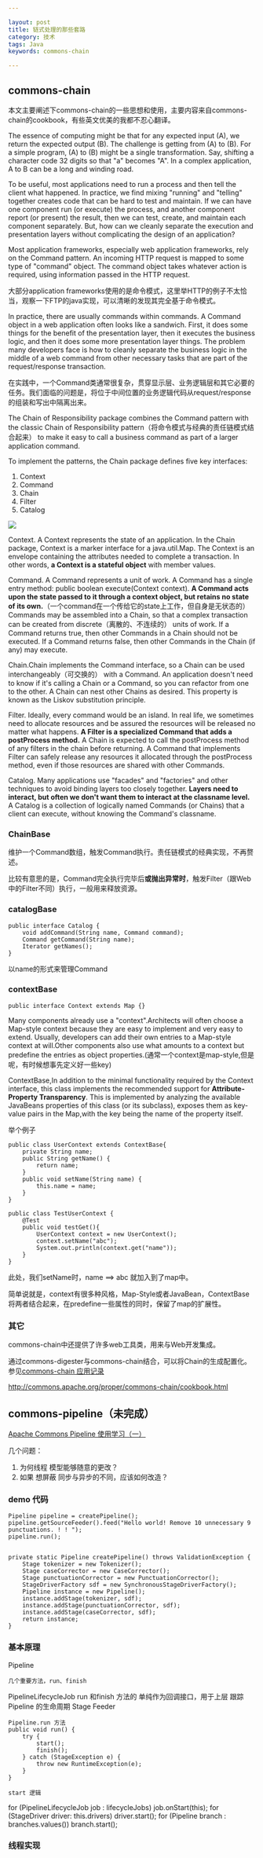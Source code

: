 ```yaml
---

layout: post
title: 链式处理的那些套路
category: 技术
tags: Java
keywords: commons-chain

---
```


## commons-chain

本文主要阐述下commons-chain的一些思想和使用，主要内容来自commons-chain的cookbook，有些英文优美的我都不忍心翻译。

The essence of computing might be that for any expected input (A), we return the expected output (B). The challenge is getting from (A) to (B). For a simple program, (A) to (B) might be a single transformation. Say, shifting a character code 32 digits so that "a" becomes "A". In a complex application, A to B can be a long and winding road.

To be useful, most applications need to run a process and then tell the client what happened. In practice, we find mixing "running" and "telling" together creates code that can be hard to test and maintain. If we can have one component run (or execute) the process, and another component report (or present) the result, then we can test, create, and maintain each component separately. But, how can we cleanly separate the execution and presentation layers without complicating the design of an application?

Most application frameworks, especially web application frameworks, rely on the Command pattern. An incoming HTTP request is mapped to some type of "command" object. The command object takes whatever action is required, using information passed in the HTTP request.

大部分application frameworks使用的是命令模式，这里举HTTP的例子不太恰当，观察一下FTP的java实现，可以清晰的发现其完全基于命令模式。

In practice, there are usually commands within commands. A Command object in a web application often looks like a sandwich. First, it does some things for the benefit of the presentation layer, then it executes the business logic, and then it does some more presentation layer things. The problem many developers face is how to cleanly separate the business logic in the middle of a web command from other necessary tasks that are part of the request/response transaction.

在实践中，一个Command类通常很复杂，贯穿显示层、业务逻辑层和其它必要的任务。我们面临的问题是，将位于中间位置的业务逻辑代码从request/response的组装和写出中隔离出来。

The Chain of Responsibility package combines the Command pattern with the classic Chain of Responsibility pattern（将命令模式与经典的责任链模式结合起来） to make it easy to call a business command as part of a larger application command.

To implement the patterns, the Chain package defines five key interfaces:

1. Context
2. Command
3. Chain
4. Filter
5. Catalog


![](/public/upload/java/commons_chain_object.png)

Context. A Context represents the state of an application. In the Chain package, Context is a marker interface for a java.util.Map. The Context is an envelope containing the attributes needed to complete a transaction. In other words, **a Context is a stateful object** with member values.

Command. A Command represents a unit of work. A Command has a single entry method: public boolean execute(Context context). **A Command acts upon the state passed to it through a context object, but retains no state of its own.**（一个command在一个传给它的state上工作，但自身是无状态的） Commands may be assembled into a Chain, so that a complex transaction can be created from discrete（离散的、不连续的） units of work. If a Command returns true, then other Commands in a Chain should not be executed. If a Command returns false, then other Commands in the Chain (if any) may execute.

Chain.Chain implements the Command interface, so a Chain can be used interchangeably（可交换的） with a Command. An application doesn't need to know if it's calling a Chain or a Command, so you can refactor from one to the other. A Chain can nest other Chains as desired. This property is known as the Liskov substitution principle.

Filter. Ideally, every command would be an island. In real life, we sometimes need to allocate resources and be assured the resources will be released no matter what happens. **A Filter is a specialized Command that adds a postProcess method.** A Chain is expected to call the postProcess method of any filters in the chain before returning. A Command that implements Filter can safely release any resources it allocated through the postProcess method, even if those resources are shared with other Commands.

Catalog. Many applications use "facades" and "factories" and other techniques to avoid binding layers too closely together. **Layers need to interact, but often we don't want them to interact at the classname level.** A Catalog is a collection of logically named Commands (or Chains) that a client can execute, without knowing the Command's classname.



### ChainBase

维护一个Command数组，触发Command执行。责任链模式的经典实现，不再赘述。

比较有意思的是，Command完全执行完毕后**或抛出异常时**，触发Filter（跟Web中的Filter不同）执行，一般用来释放资源。

### catalogBase

    public interface Catalog {
        void addCommand(String name, Command command);
        Command getCommand(String name);
        Iterator getNames();
    }

以name的形式来管理Command

### contextBase

    public interface Context extends Map {}
    
Many components already use a "context".Architects will often choose a Map-style context because they are easy to implement and very easy to extend. Usually, developers can add their own entries to a Map-style context at will.Other components also use what amounts to a context but predefine the entries as object properties.(通常一个context是map-style,但是呢，有时候想事先定义好一些key)

ContextBase,In addition to the minimal functionality required by the Context interface, this class implements the recommended support for **Attribute-Property Transparency**. This is implemented by analyzing the available JavaBeans properties of this class (or its subclass), exposes them as key-value pairs in the Map,with the key being the name of the property itself.

举个例子

    public class UserContext extends ContextBase{
        private String name;
        public String getName() {
            return name;
        }
        public void setName(String name) {
            this.name = name;
        }
    }
    
    public class TestUserContext {
        @Test
        public void testGet(){
            UserContext context = new UserContext();
            context.setName("abc");
            System.out.println(context.get("name"));
        }
	}
    
此处，我们setName时，name ==> abc 就加入到了map中。

简单说就是，context有很多种风格，Map-Style或者JavaBean，ContextBase将两者结合起来，在predefine一些属性的同时，保留了map的扩展性。

### 其它

commons-chain中还提供了许多web工具类，用来与Web开发集成。

通过commons-digester与commons-chain结合，可以将Chain的生成配置化。参见[commons-chain 应用记录](http://coffeelover.iteye.com/blog/710615)



http://commons.apache.org/proper/commons-chain/cookbook.html


## commons-pipeline（未完成）

[Apache Commons Pipeline 使用学习（一）](http://caoyaojun1988-163-com.iteye.com/blog/2124833)

几个问题：

1. 为何线程 模型能够随意的更改？
2. 如果 想屏蔽 同步与异步的不同，应该如何改造？

### demo 代码

	Pipeline pipeline = createPipeline();
	pipeline.getSourceFeeder().feed("Hello world! Remove 10 unnecessary 9 punctuations. ! ! ");
	pipeline.run();
	
	
    private static Pipeline createPipeline() throws ValidationException {
        Stage tokenizer = new Tokenizer();
        Stage caseCorrector = new CaseCorrector();
        Stage punctuationCorrector = new PunctuationCorrector();
        StageDriverFactory sdf = new SynchronousStageDriverFactory();
        Pipeline instance = new Pipeline();
        instance.addStage(tokenizer, sdf);
        instance.addStage(punctuationCorrector, sdf);
        instance.addStage(caseCorrector, sdf);
        return instance;
    }


### 基本原理

Pipeline

	几个重要方法，run、finish
PipelineLifecycleJob  run 和finish 方法的 单纯作为回调接口，用于上层 跟踪Pipeline 的生命周期
Stage
Feeder

	Pipeline.run 方法
    public void run() {
        try {
            start();
            finish();
        } catch (StageException e) {
            throw new RuntimeException(e);
        }
    }
    
    start 逻辑
   
  for (PipelineLifecycleJob job : lifecycleJobs) job.onStart(this);
        for (StageDriver driver: this.drivers) driver.start();
        for (Pipeline branch : branches.values()) branch.start();
        
### 线程实现
